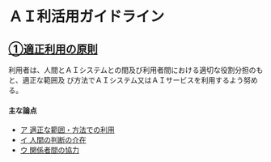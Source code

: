 # ＡＩ利活用ガイドライン

## [①適正利用の原則](./jpn/detail/01.md)

利用者は、人間とＡＩシステムとの間及び利用者間における適切な役割分担のもと、適正な範囲及
び方法でＡＩシステム又はＡＩサービスを利用するよう努める。

#### 主な論点
* [ア 適正な範囲・方法での利用](./jpn/detail/01.md/#ア-適正な範囲・方法での利用)
* [イ 人間の判断の介在](./jpn/detail/01.md/#イ-人間の判断の介在)
* [ウ 関係者間の協力](./jpn/detail/01.md/#ウ-関係者間の協力)
